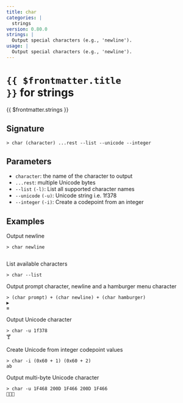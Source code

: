 ```yaml
---
title: char
categories: |
  strings
version: 0.80.0
strings: |
  Output special characters (e.g., 'newline').
usage: |
  Output special characters (e.g., 'newline').
---
```


# <code>{{ $frontmatter.title }}</code> for strings

<div class='command-title'>{{ $frontmatter.strings }}</div>

## Signature

```> char (character) ...rest --list --unicode --integer```

## Parameters

 -  `character`: the name of the character to output
 -  `...rest`: multiple Unicode bytes
 -  `--list` `(-l)`: List all supported character names
 -  `--unicode` `(-u)`: Unicode string i.e. 1f378
 -  `--integer` `(-i)`: Create a codepoint from an integer

## Examples

Output newline
```shell
> char newline


```

List available characters
```shell
> char --list

```

Output prompt character, newline and a hamburger menu character
```shell
> (char prompt) + (char newline) + (char hamburger)
▶
≡
```

Output Unicode character
```shell
> char -u 1f378
🍸
```

Create Unicode from integer codepoint values
```shell
> char -i (0x60 + 1) (0x60 + 2)
ab
```

Output multi-byte Unicode character
```shell
> char -u 1F468 200D 1F466 200D 1F466
👨‍👦‍👦
```
